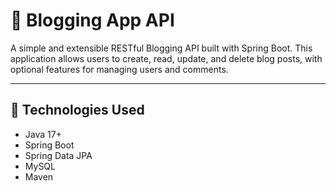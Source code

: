 # 📝 Blogging App API

A simple and extensible RESTful Blogging API built with Spring Boot. This application allows users to create, read, update, and delete blog posts, with optional features for managing users and comments.

---

## 🚀 Technologies Used

- Java 17+
- Spring Boot
- Spring Data JPA
- MySQL
- Maven


